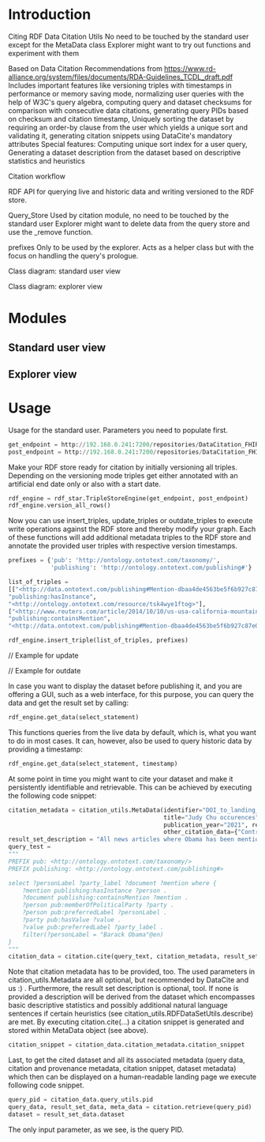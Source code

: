 # Introduction
Citing RDF Data
Citation Utils
No need to be touched by the standard user except for the MetaData class
Explorer might want to try out functions and experiment with them

Based on Data Citation Recommendations from https://www.rd-alliance.org/system/files/documents/RDA-Guidelines_TCDL_draft.pdf
Includes important features like versioning triples with timestamps in performance or memory saving mode, normalizing user queries with the help of W3C's 
query algebra, computing query and dataset checksums for comparison with consecutive data citations,
generating query PIDs based on checksum and citation timestamp, Uniquely sorting the dataset by requiring an order-by clause
from the user which yields a unique sort and validating it, generating citation snippets using DataCite's mandatory attributes
Special features: Computing unique sort index for a user query, Generating a dataset description from the dataset based 
on descriptive statistics and heuristics

Citation workflow

RDF API for querying live and historic data and writing versioned to the RDF store.

Query_Store
Used by citation module, no need to be touched by the standard user
Explorer might want to delete data from the query store and use the _remove function. 

prefixes
Only to be used by the explorer. Acts as a helper class but with the focus on handling the query's prologue.

Class diagram: standard user view

Class diagram: explorer view

# Modules
## Standard user view
## Explorer view

# Usage
Usage for the standard user.
Parameters you need to populate first.
```python 
get_endpoint = http://192.168.0.241:7200/repositories/DataCitation_FHIR
post_endpoint = http://192.168.0.241:7200/repositories/DataCitation_FHIR/statements
``` 

Make your RDF store ready for citation by initially versioning all triples. Depending on the versioning mode triples 
get either annotated with an artificial end date only or also with a start date.
```python 
rdf_engine = rdf_star.TripleStoreEngine(get_endpoint, post_endpoint)
rdf_engine.version_all_rows()
```

Now you can use insert_triples, update_triples or outdate_triples to execute write operations against 
the RDF store and thereby modify your graph. Each of these functions will add additional metadata triples to the 
RDF store and annotate the provided user triples with respective version timestamps. 
```python 
prefixes = {'pub': 'http://ontology.ontotext.com/taxonomy/',
            'publishing': 'http://ontology.ontotext.com/publishing#'}

list_of_triples = 
[["<http://data.ontotext.com/publishing#Mention-dbaa4de4563be5f6b927c87e09f90461c09451296f4b52b1f80dcb6e941a5acd>",
"publishing:hasInstance",
"<http://ontology.ontotext.com/resource/tsk4wye1ftog>"],
["<http://www.reuters.com/article/2014/10/10/us-usa-california-mountains-idUSKCN0HZ0U720141010>",
"publishing:containsMention",
"<http://data.ontotext.com/publishing#Mention-dbaa4de4563be5f6b927c87e09f90461c09451296f4b52b1f80dcb6e941a5acd>"]]

rdf_engine.insert_triple(list_of_triples, prefixes)
```

// Example for update

// Example for outdate

In case you want to display the dataset before publishing it, and you are offering a GUI, such as a web interface, 
for this purpose, you can query the data and get the result set by calling: 
```python 
rdf_engine.get_data(select_statement)
```
This functions queries from the live data by default, 
which is, what you want to do in most cases. It can, however, also be used to query historic data by providing 
a timestamp: 
```python 
rdf_engine.get_data(select_statement, timestamp)
```

At some point in time you might want to cite your dataset and make it persistently identifiable and retrievable. This 
can be achieved by executing the following code snippet:
```python   
citation_metadata = citation_utils.MetaData(identifier="DOI_to_landing_page", creator="Filip Kovacevic",
                                            title="Judy Chu occurences", publisher="Filip Kovacevic",
                                            publication_year="2021", resource_type="Dataset/RDF data",
                                            other_citation_data={"Contributor": "Tomasz Miksa"})
result_set_description = "All news articles where Obama has been mentioned."
query_test = 
"""
PREFIX pub: <http://ontology.ontotext.com/taxonomy/>
PREFIX publishing: <http://ontology.ontotext.com/publishing#>

select ?personLabel ?party_label ?document ?mention where {
    ?mention publishing:hasInstance ?person .
    ?document publishing:containsMention ?mention .
    ?person pub:memberOfPoliticalParty ?party .
    ?person pub:preferredLabel ?personLabel .
    ?party pub:hasValue ?value .
    ?value pub:preferredLabel ?party_label .
    filter(?personLabel = "Barack Obama"@en)
}
"""
citation_data = citation.cite(query_text, citation_metadata, result_set_description)

```
Note that citation metadata has to be provided, too. The used parameters in citation_utils.Metadata are all optional, 
but recommended by DataCite and us :) . Furthermore, the result set description is optional, tool. If none is provided 
a description will be derived from the dataset which encompasses basic descriptive statistics and possibly additional 
natural language sentences if certain heuristics (see citation_utils.RDFDataSetUtils.describe) are met.
By executing citation.cite(...) a citation snippet is generated and stored within MetaData object (see above).
```python
citation_snippet = citation_data.citation_metadata.citation_snippet
```

Last, to get the cited dataset and all its associated metadata 
(query data, citation and provenance metadata, citation snippet, dataset metadata) which then can be displayed on a
human-readable landing page we execute following code snippet.
```python
query_pid = citation_data.query_utils.pid
query_data, result_set_data, meta_data = citation.retrieve(query_pid)
dataset = result_set_data.dataset
```
The only input parameter, as we see, is the query PID.